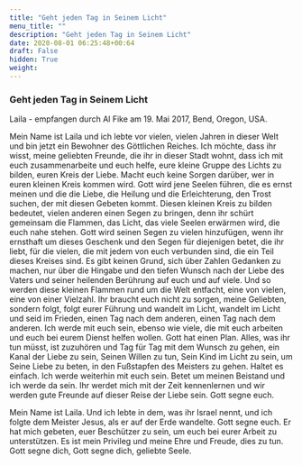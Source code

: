 ```yaml
---
title: "Geht jeden Tag in Seinem Licht"
menu_title: ""
description: "Geht jeden Tag in Seinem Licht"
date: 2020-08-01 06:25:48+00:64
draft: False
hidden: True
weight:
---
```

### Geht jeden Tag in Seinem Licht

Laila - empfangen durch Al Fike am 19. Mai 2017, Bend, Oregon, USA.

Mein Name ist Laila und ich lebte vor vielen, vielen Jahren in dieser Welt und bin jetzt ein Bewohner des Göttlichen Reiches. Ich möchte, dass ihr wisst, meine geliebten Freunde, die ihr in dieser Stadt wohnt, dass ich mit euch zusammenarbeite und euch helfe, eure kleine Gruppe des Lichts zu bilden, euren Kreis der Liebe. Macht euch keine Sorgen darüber, wer in euren kleinen Kreis kommen wird. Gott wird jene Seelen führen, die es ernst meinen und die die Liebe, die Heilung und die Erleichterung, den Trost suchen, der mit diesen Gebeten kommt. Diesen kleinen Kreis zu bilden bedeutet, vielen anderen einen Segen zu bringen, denn ihr schürt gemeinsam die Flammen, das Licht, das viele Seelen erwärmen wird, die euch nahe stehen. Gott wird seinen Segen zu vielen hinzufügen, wenn ihr ernsthaft um dieses Geschenk und den Segen für diejenigen betet, die ihr liebt, für die vielen, die mit jedem von euch verbunden sind, die ein Teil dieses Kreises sind. Es gibt keinen Grund, sich über Zahlen Gedanken zu machen, nur über die Hingabe und den tiefen Wunsch nach der Liebe des Vaters und seiner heilenden Berührung auf euch und auf viele. Und so werden diese kleinen Flammen rund um die Welt entfacht, eine von vielen, eine von einer Vielzahl. Ihr braucht euch nicht zu sorgen, meine Geliebten, sondern folgt, folgt eurer Führung und wandelt im Licht, wandelt im Licht und seid im Frieden, einen Tag nach dem anderen, einen Tag nach dem anderen. Ich werde mit euch sein, ebenso wie viele, die mit euch arbeiten und euch bei eurem Dienst helfen wollen. Gott hat einen Plan. Alles, was ihr tun müsst, ist zuzuhören und Tag für Tag mit dem Wunsch zu gehen, ein Kanal der Liebe zu sein, Seinen Willen zu tun, Sein Kind im Licht zu sein, um Seine Liebe zu beten, in den Fußstapfen des Meisters zu gehen. Haltet es einfach. Ich werde weiterhin mit euch sein. Betet um meinen Beistand und ich werde da sein. Ihr werdet mich mit der Zeit kennenlernen und wir werden gute Freunde auf dieser Reise der Liebe sein. Gott segne euch.

Mein Name ist Laila. Und ich lebte in dem, was ihr Israel nennt, und ich folgte dem Meister Jesus, als er auf der Erde wandelte. Gott segne euch. Er hat mich gebeten, euer Beschützer zu sein, um euch bei eurer Arbeit zu unterstützen. Es ist mein Privileg und meine Ehre und Freude, dies zu tun. Gott segne dich, Gott segne dich, geliebte Seele.
